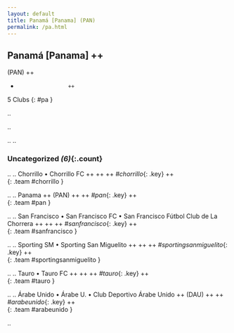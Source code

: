 ```yaml
---
layout: default
title: Panamá [Panama] (PAN)
permalink: /pa.html
---
```



## Panamá [Panama]   ++
(PAN)  ++
-                     ++
5 Clubs
{: #pa }


.. 




.. 




.. 
.. 


### Uncategorized _(6)_{:.count}


..
..
Chorrillo • Chorrillo FC  ++
 ++
 ++
_#chorrillo_{: .key} ++
<br>
{: .team #chorrillo }

..
..
Panama  ++
 (PAN) ++
 ++
_#pan_{: .key} ++
<br>
{: .team #pan }

..
..
San Francisco • San Francisco FC • San Francisco Fútbol Club de La Chorrera  ++
 ++
 ++
_#sanfrancisco_{: .key} ++
<br>
{: .team #sanfrancisco }

..
..
Sporting SM • Sporting San Miguelito  ++
 ++
 ++
_#sportingsanmiguelito_{: .key} ++
<br>
{: .team #sportingsanmiguelito }

..
..
Tauro • Tauro FC  ++
 ++
 ++
_#tauro_{: .key} ++
<br>
{: .team #tauro }

..
..
Árabe Unido • Árabe U. • Club Deportivo Árabe Unido  ++
 (DAU) ++
 ++
_#arabeunido_{: .key} ++
<br>
{: .team #arabeunido }




.. 
 
